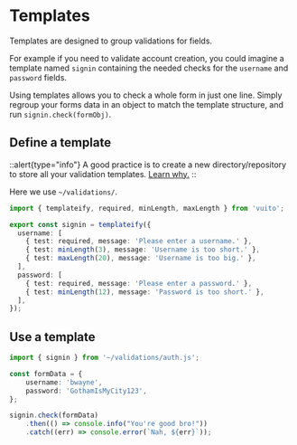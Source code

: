 # Templates

Templates are designed to group validations for fields.

For example if you need to validate account creation,
you could imagine a template named `signin` containing
the needed checks for the `username` and `password` fields.

Using templates allows you to check a whole form in just one line.
Simply regroup your forms data in an object to match the template structure, and run `signin.check(formObj)`.


## Define a template

::alert{type="info"}
  A good practice is to create a new directory/repository to store all your validation templates. [Learn why.](/introduction/share-templates)
::

Here we use `~/validations/`.

```typescript [~/validations/auth.ts]
import { templateify, required, minLength, maxLength } from 'vuito';

export const signin = templateify({
  username: [
    { test: required, message: 'Please enter a username.' },
    { test: minLength(3), message: 'Username is too short.' },
    { test: maxLength(20), message: 'Username is too big.' },
  ],
  password: [
    { test: required, message: 'Please enter a password.' },
    { test: minLength(12), message: 'Password is too short.' },
  ],
});
```

## Use a template

```typescript [~/app.ts]
import { signin } from '~/validations/auth.js';

const formData = {
    username: 'bwayne',
    password: 'GothamIsMyCity123',
};

signin.check(formData)
    .then(() => console.info("You're good bro!"))
    .catch((err) => console.error(`Nah, ${err}`));
```
